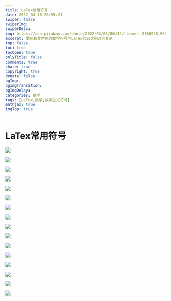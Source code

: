 ```yaml
---
title: LaTex常用符号
date: 2022-04-18 20:59:21
swiper: false
swiperImg:
swiperDesc:
img: https://cdn.pixabay.com/photo/2022/03/06/06/42/flowers-7050948_960_720.jpg
excerpt: 常见和非常见的数学符号与LaTex代码之间对应关系
top: false
toc: true
tocOpen: true
onlyTitle: false
comments: true
share: true
copyright: true
donate: false
bgImg:
bgImgTransition:
bgImgDelay:
categories: 数学
tags: [LaTex,数学,数学公式符号]
mathjax: true
imgTop: true
---
```


# LaTex常用符号

![](https://s2.loli.net/2022/04/18/bztYh69LiXTE8Bw.png)

![](https://s2.loli.net/2022/04/18/ljLGwHYqdteMPRS.png)

![](https://s2.loli.net/2022/04/18/BnrJAokpV1ICqeF.png)

![](https://s2.loli.net/2022/04/18/vGAx5YdTMuNRnpI.png)

![](https://s2.loli.net/2022/04/18/RcVUrm6X7lpIvEA.png)

![](https://s2.loli.net/2022/04/18/387hO461FWEYRtS.png)

![](https://s2.loli.net/2022/04/18/xhAHJN8ecv6tdUl.png)

![](https://s2.loli.net/2022/04/18/udfjyGSZwiThc1e.png)

![](https://s2.loli.net/2022/04/18/Tmlqs9an1FMpjwg.png)

![](https://s2.loli.net/2022/04/18/WzJKajlNMquYhgp.png)

![](https://s2.loli.net/2022/04/18/sPSUtwxIH4DnCe2.png)

![](https://s2.loli.net/2022/04/18/SZYTJbkglL4DVXt.png)

![](https://s2.loli.net/2022/04/18/Kcy6vSG4nRIqpuV.png)

![](https://s2.loli.net/2022/04/18/pu7xwyJbsSBTV9R.png)

![](https://s2.loli.net/2022/04/18/RJDgNrjOBUw3Cu4.png)

![](https://s2.loli.net/2022/04/18/PV9Arq35BTjiGQ1.png)
